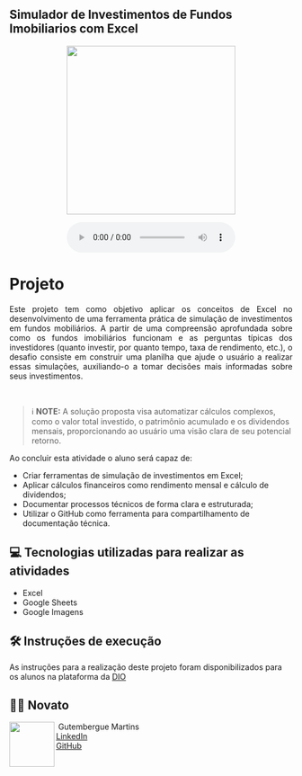 ## Simulador de Investimentos de Fundos Imobiliarios com Excel

<p align="center">
<img 
    src="Imagem/img_programmer_github.png"
    width="300"
/>
</p>

<div align="center">
    <audio src="output/podcast_editado.MP3" controls title="Podcast editado"></audio>
</div>

# Projeto
<p align="justify"> Este projeto tem como objetivo aplicar os conceitos de Excel no desenvolvimento de uma ferramenta prática de simulação de investimentos em fundos mobiliários. A partir de uma compreensão aprofundada sobre como os fundos imobiliários funcionam e as perguntas típicas dos investidores (quanto investir, por quanto tempo, taxa de rendimento, etc.), o desafio consiste em construir uma planilha que ajude o usuário a realizar essas simulações, auxiliando-o a tomar decisões mais informadas sobre seus investimentos.</p><br>


 > ℹ️ **NOTE:** A solução proposta visa automatizar cálculos complexos, como o valor total investido, o patrimônio acumulado e os dividendos mensais, proporcionando ao usuário uma visão clara de seu potencial retorno.

Ao concluir esta atividade o aluno será capaz de:
- Criar ferramentas de simulação de investimentos em Excel;
- Aplicar cálculos financeiros como rendimento mensal e cálculo de dividendos;
- Documentar processos técnicos de forma clara e estruturada; 
- Utilizar o GitHub como ferramenta para compartilhamento de documentação técnica. 


## 💻 Tecnologias utilizadas para realizar as atividades

- Excel
- Google Sheets
- Google Imagens


## 🛠️ Instruções de execução

As instruções para a realização deste projeto foram disponibilizados para os alunos na plataforma da [DIO](https://web.dio.me/lab/criando-uma-ferramenta-de-controle-de-investimentos-com-excel/learning/14151e92-a01d-42fe-befb-9f45c77062f2?back=/track/santander-excel-com-inteligencia-artificial)


## 👨‍💻 Novato

<p>
    <img 
      align=left 
      margin=10 
      width=80 
      src="https://cdn.jsdelivr.net/gh/alohe/avatars/png/memo_30.png"
</p>
<p>
    &nbspGutembergue Martins<br>
    <a href="https://www.linkedin.com/in/gutembergue-martins-38336a59" target="_blank">LinkedIn</a><br>
    <a href="https://github.com/gutembergue-martins" target="_blank">GitHub</a>
    
</p>
    
<br/><br/>
